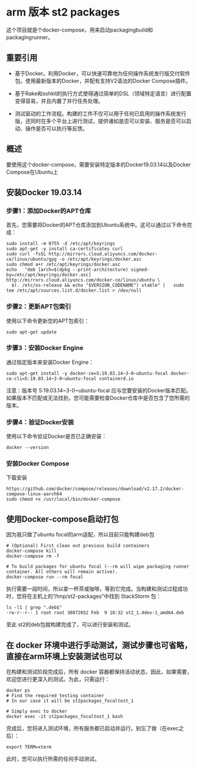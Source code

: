 # arm 版本 st2 packages 
这个项目就是个docker-compose，用来启动packagingbuild和packagingrunner。

## 重要引用

- 基于Docker。利用Docker，可以快速可靠地为任何操作系统发行版交付软件包。使用最新版本的Docker，并配有支持V2语法的Docker Compose插件。

- 基于Rake和sshkit的执行方式使得通过简单的DSL（领域特定语言）进行配置变得容易，并且内置了并行任务处理。

- 测试驱动的工作流程。构建的工件不仅可以用于任何已启用的操作系统发行版，还同时在多个平台上进行测试，提供诸如是否可以安装、服务是否可以启动、操作是否可以执行等反馈。
## 概述
要使用这个docker-compose，需要安装特定版本的Docker19.03.14以及Docker Compose在Ubuntu上

## 安装Docker 19.03.14
### 步骤1：添加Docker的APT仓库
首先，您需要将Docker的APT仓库添加到Ubuntu系统中。这可以通过以下命令完成：
```shell
sudo install -m 0755 -d /etc/apt/keyrings
sudo apt-get -y install ca-certificates curl
sudo curl -fsSL http://mirrors.cloud.aliyuncs.com/docker-ce/linux/ubuntu/gpg -o /etc/apt/keyrings/docker.asc
sudo chmod a+r /etc/apt/keyrings/docker.asc
echo   "deb [arch=$(dpkg --print-architecture) signed-by=/etc/apt/keyrings/docker.asc] http://mirrors.cloud.aliyuncs.com/docker-ce/linux/ubuntu \
  $(. /etc/os-release && echo "$VERSION_CODENAME") stable" |   sudo tee /etc/apt/sources.list.d/docker.list > /dev/null
```
### 步骤2：更新APT包索引
使用以下命令更新您的APT包索引：
```shell
sudo apt-get update
```
### 步骤3：安装Docker Engine
通过指定版本来安装Docker Engine：
```shell
sudo apt-get install -y docker-ce=5:19.03.14~3-0~ubuntu-focal docker-ce-cli=5:19.03.14~3-0~ubuntu-focal containerd.io
```
注意：版本号 5:19.03.14~3-0~ubuntu-focal 应与您要安装的Docker版本匹配。如果版本不匹配或无法找到，您可能需要检查Docker仓库中是否包含了您所需的版本。
### 步骤4：验证Docker安装
使用以下命令验证Docker是否已正确安装：
```shell
docker --version
```

### 安装Docker Compose
下载安装
```shell
https://github.com/docker/compose/releases/download/v2.17.2/docker-compose-linux-aarch64
sudo chmod +x /usr/local/bin/docker-compose
```

## 使用Docker-compose启动打包
因为我只做了ubuntu focal的arm适配，所以目前只能构建deb包
```shell
# (Optional) First clean out previous build containers
docker-compose kill
docker-compose rm -f

# To build packages for ubuntu focal (--rm will wipe packaging runner container. All others will remain active).
docker-compose run --rm focal
```

执行需要一段时间，所以拿一杯茶或咖啡，等到它完成。当构建和测试过程成功时，您将在主机上的“/tmp/st2-packages”中找到 StackStorm 包：
```shell
ls -l1 | grep ".deb$"
-rw-r--r-- 1 root root 30872652 Feb  9 18:32 st2_1.4dev-1_amd64.deb
```
至此 st2的deb包就构建完成了，可以进行安装和测试。

## 在 docker 环境中进行手动测试，测试步骤也可省略，直接在arm环境上安装测试也可以

在构建和测试阶段完成后，所有 docker 容器都保持活动状态，因此，如果需要，欢迎您进行更深入的测试。为此，只需运行：
```
docker ps
# Find the required testing container
# In our case it will be st2packages_focaltest_1

# Simply exec to docker
docker exec -it st2packages_focaltest_1 bash
```

完成后，您将进入测试环境，所有服务都已启动并运行。别忘了做（在exec之后）：
```
export TERM=xterm
```
此时，您可以执行所需的任何手动测试。

